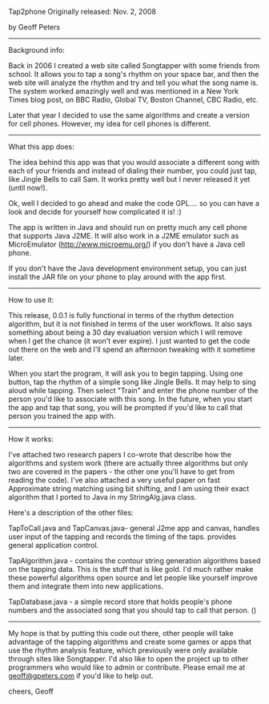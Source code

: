 Tap2phone
Originally released: Nov. 2, 2008

by Geoff Peters

----------------
Background info:

Back in 2006 I created a web site called Songtapper with some friends from school. It allows you to tap a song's rhythm on your space bar, and then the web site will analyze the rhythm and try and tell you what the song name is. The system worked amazingly well and was mentioned in a New York Times blog post, on BBC Radio, Global TV, Boston Channel, CBC Radio, etc. 

Later that year I decided to use the same algorithms and create a version for cell phones. However, my idea for cell phones is different. 

-------------------
What this app does:

The idea behind this app was that you would associate a different song with each of your friends and instead of dialing their number, you could just tap, like Jingle Bells to call Sam. It works pretty well but I never released it yet (until now!).

Ok, well I decided to go ahead and make the code GPL.... so you can have a look and decide for yourself how complicated it is! :)

The app is written in Java and should run on pretty much any cell phone that supports Java J2ME. It will also work in a J2ME emulator such as MicroEmulator (http://www.microemu.org/) if you don't have a Java cell phone. 

If you don't have the Java development environment setup, you can just install the JAR file on your phone to play around with the app first.

-----------------
How to use it:

This release, 0.0.1 is fully functional in terms of the rhythm detection algorithm, but it is not finished in terms of the user workflows. It also says something about being a 30 day evaluation version which I will remove when I get the chance (it won't ever expire). I just wanted to get the code out there on the web and I'll spend an afternoon tweaking with it sometime later.

When you start the program, it will ask you to begin tapping. Using one button, tap the rhythm of a simple song like Jingle Bells. It may help to sing aloud while tapping. Then select "Train" and enter the phone number of the person you'd like to associate with this song. In the future, when you start the app and tap that song, you will be prompted if you'd like to call that person you trained the app with.


-------------
How it works:

I've attached two research papers I co-wrote that describe how the algorithms and system work (there are actually three algorithms but only two are covered in the papers - the other one you'll have to get from reading the code). I've also attached a very useful paper on fast Approximate string matching using bit shifting, and I am using their exact algorithm that I ported to Java in my StringAlg.java class.

Here's a description of the other files:

TapToCall.java  and TapCanvas.java- general J2me app and canvas, handles user input of the tapping and records the timing of the taps. provides general application control.

TapAlgorithm.java - contains the contour string generation algorithms based on the tapping data. This is the stuff that is like gold. I'd much rather make these powerful algorithms open source and let people like yourself improve them and integrate them into new applications.

TapDatabase.java - a simple record store that holds people's phone numbers and the associated song that you should tap to call that person.
()


----------------------------

My hope is that by putting this code out there, other people will take advantage of the tapping algorithms and create some games or apps that use the rhythm analysis feature, which previously were only available through sites like Songtapper. I'd also like to open the project up to other programmers who would like to admin or contribute. Please email me at geoff@gpeters.com if you'd like to help out.

cheers,
Geoff